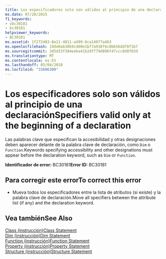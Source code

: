 ```yaml
---
title: Los especificadores solo son válidos al principio de una declaración
ms.date: 07/20/2015
f1_keywords:
- vbc30181
- bc30181
helpviewer_keywords:
- BC30181
ms.assetid: 1f272403-8e11-4811-a499-8ca14077a463
ms.openlocfilehash: 19de0ab30b9c400e1bf7a938f6c8bb56dd78f1b7
ms.sourcegitcommit: 3d5d33f384eeba41b2dff79d096f47ccc8d8f03d
ms.translationtype: MT
ms.contentlocale: es-ES
ms.lasthandoff: 05/04/2018
ms.locfileid: "33606300"
---
```

# <a name="specifiers-valid-only-at-the-beginning-of-a-declaration"></a><span data-ttu-id="61430-102">Los especificadores solo son válidos al principio de una declaración</span><span class="sxs-lookup"><span data-stu-id="61430-102">Specifiers valid only at the beginning of a declaration</span></span>
<span data-ttu-id="61430-103">Las palabras clave que especifican la accesibilidad y otras designaciones deben aparecer delante de la palabra clave de declaración, como `Dim` o `Function`.</span><span class="sxs-lookup"><span data-stu-id="61430-103">Keywords specifying accessibility and other designations must appear before the declaration keyword, such as `Dim` or `Function`.</span></span>  
  
 <span data-ttu-id="61430-104">**Identificador de error:** BC30181</span><span class="sxs-lookup"><span data-stu-id="61430-104">**Error ID:** BC30181</span></span>  
  
## <a name="to-correct-this-error"></a><span data-ttu-id="61430-105">Para corregir este error</span><span class="sxs-lookup"><span data-stu-id="61430-105">To correct this error</span></span>  
  
-   <span data-ttu-id="61430-106">Mueva todos los especificadores entre la lista de atributos (si existe) y la palabra clave de declaración.</span><span class="sxs-lookup"><span data-stu-id="61430-106">Move all specifiers between the attribute list (if any) and the declaration keyword.</span></span>  
  
## <a name="see-also"></a><span data-ttu-id="61430-107">Vea también</span><span class="sxs-lookup"><span data-stu-id="61430-107">See Also</span></span>  
 [<span data-ttu-id="61430-108">Class (instrucción)</span><span class="sxs-lookup"><span data-stu-id="61430-108">Class Statement</span></span>](../../visual-basic/language-reference/statements/class-statement.md)  
 [<span data-ttu-id="61430-109">Dim (instrucción)</span><span class="sxs-lookup"><span data-stu-id="61430-109">Dim Statement</span></span>](../../visual-basic/language-reference/statements/dim-statement.md)  
 [<span data-ttu-id="61430-110">Function (instrucción)</span><span class="sxs-lookup"><span data-stu-id="61430-110">Function Statement</span></span>](../../visual-basic/language-reference/statements/function-statement.md)  
 [<span data-ttu-id="61430-111">Property (instrucción)</span><span class="sxs-lookup"><span data-stu-id="61430-111">Property Statement</span></span>](../../visual-basic/language-reference/statements/property-statement.md)  
 [<span data-ttu-id="61430-112">Structure (instrucción)</span><span class="sxs-lookup"><span data-stu-id="61430-112">Structure Statement</span></span>](../../visual-basic/language-reference/statements/structure-statement.md)
